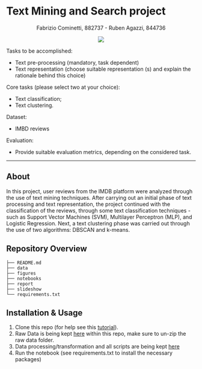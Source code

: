 # Text Mining and Search project

<p style="text-align: center;">Fabrizio Cominetti, 882737 - Ruben Agazzi, 844736</p>

<p align="center"><img src="[logo](https://www.scienze.unimib.it/sites/sc02/files/scientifica_logo.png)"></p>

Tasks to be accomplished:
- Text pre-processing (mandatory, task dependent)
- Text representation (choose suitable representation (s) and explain the rationale behind this choice)

Core tasks (please select two at your choice):
- Text classification;
- Text clustering.

Dataset:
- IMBD reviews

Evaluation:
- Provide suitable evaluation metrics, depending on the considered task.

---

## About

In this project, user reviews from the IMDB platform were analyzed through the use of text mining techniques. After carrying out an initial phase of text processing and text representation, the project continued with the classification of the reviews, through some text classification techniques - such as Support Vector Machines (SVM), Multilayer Perceptron (MLP), and Logistic Regression. Next, a text clustering phase was carried out through the use of two algorithms: DBSCAN and k-means.

## Repository Overview

```
├── README.md
├── data
├── figures
├── notebooks
├── report
├── slideshow
└── requirements.txt
```

## Installation & Usage

1. Clone this repo (for help see this [tutorial](https://help.github.com/articles/cloning-a-repository/)).
2. Raw Data is being kept [here](/data/raw/) within this repo, make sure to un-zip the raw data folder.
3. Data processing/transformation and all scripts are being kept [here](/notebooks/)
4. Run the notebook (see requirements.txt to install the necessary packages)
